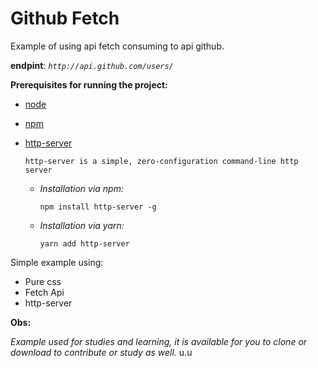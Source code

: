 # Github Fetch

Example of using api fetch consuming to api github.

**endpint**: *`http://api.github.com/users/`*

**Prerequisites for running the project:**
            
 - [node](https://nodejs.org/en/)
 
 - [npm](https://www.npmjs.com/) 
 
 - [http-server](https://www.npmjs.com/package/http-server)
 
    `http-server is a simple, zero-configuration command-line http server`

    - *Installation via npm:*

          npm install http-server -g
   
    - *Installation via yarn:*
  
          yarn add http-server

Simple example using:
 - Pure css
 - Fetch Api
 - http-server

**Obs:** 

*Example used for studies and learning, it is available for you to clone or download to contribute or study as well.* u.u
